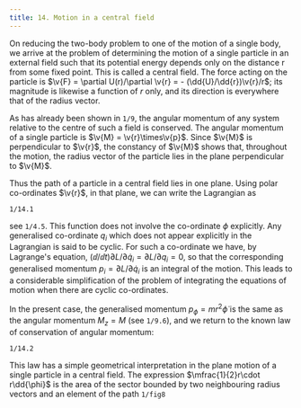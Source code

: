 ```yaml
---
title: 14. Motion in a central field
---
```


On reducing the two-body problem to one of the motion of a single body, we arrive at the problem of determining the motion of a single particle in an external field such that its potential energy depends only on the distance r from some fixed point. This is called a central field. The force acting on the particle is $\v{F} = \partial U(r)/\partial \v{r} = - (\dd{U}/\dd{r})\v{r}/r$; its magnitude is likewise a function of $r$ only, and its direction is everywhere that of the radius vector.

As has already been shown in `1/9`, the angular momentum of any system relative to the centre of such a field is conserved. The angular momentum of a single particle is $\v{M} = \v{r}\times\v{p}$. Since $\v{M}$ is perpendicular to $\v{r}$, the constancy of $\v{M}$ shows that, throughout the motion, the radius vector of the particle lies in the plane perpendicular to $\v{M}$.

Thus the path of a particle in a central field lies in one plane. Using polar co-ordinates $\v{r}$, in that plane, we can write the Lagrangian as

```load
1/14.1
```

see `1/4.5`. This function does not involve the co-ordinate $\phi$ explicitly. Any generalised co-ordinate $q_i$ which does not appear explicitly in the Lagrangian is said to be cyclic. For such a co-ordinate we have, by Lagrange's equation, $(\dd{}/\dd{t}) \partial L/\partial \dot{q}_i = \partial L/\partial q_i = 0$, so that the corresponding generalised momentum $p_i = \partial L/\partial \dot{q}_i$ is an integral of the motion. This leads to a considerable simplification of the problem of integrating the equations of motion when there are cyclic co-ordinates.

In the present case, the generalised momentum $p_\phi=mr^2\dot{\phi}$ is the same as the angular momentum $M_z=M$ (see `1/9.6`), and we return to the known law of conservation of angular momentum:

```load
1/14.2
```

This law has a simple geometrical interpretation in the plane motion of a single particle in a central field. The expression $\mfrac{1}{2}r\cdot r\dd{\phi}$ is the area of the sector bounded by two neighbouring radius vectors and an element of the path `1/fig8`
